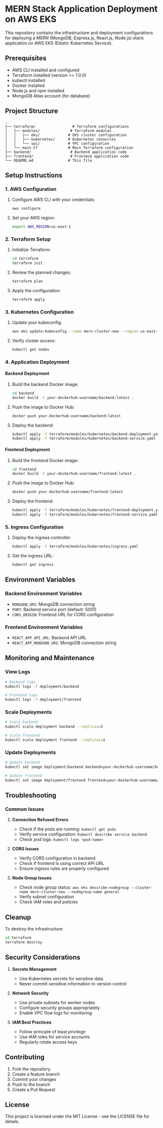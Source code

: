 # MERN Stack Application Deployment on AWS EKS

This repository contains the infrastructure and deployment configurations for deploying a MERN (MongoDB, Express.js, React.js, Node.js) stack application on AWS EKS (Elastic Kubernetes Service).

## Prerequisites

- AWS CLI installed and configured
- Terraform installed (version >= 1.0.0)
- kubectl installed
- Docker installed
- Node.js and npm installed
- MongoDB Atlas account (for database)

## Project Structure

```
.
├── terraform/                 # Terraform configurations
│   ├── modules/              # Terraform modules
│   │   ├── eks/             # EKS cluster configuration
│   │   ├── kubernetes/      # Kubernetes resources
│   │   └── vpc/             # VPC configuration
│   └── main.tf              # Main Terraform configuration
├── backend/                  # Backend application code
├── frontend/                 # Frontend application code
└── README.md                # This file
```

## Setup Instructions

### 1. AWS Configuration

1. Configure AWS CLI with your credentials:
   ```bash
   aws configure
   ```

2. Set your AWS region:
   ```bash
   export AWS_REGION=us-east-1
   ```

### 2. Terraform Setup

1. Initialize Terraform:
   ```bash
   cd terraform
   terraform init
   ```

2. Review the planned changes:
   ```bash
   terraform plan
   ```

3. Apply the configuration:
   ```bash
   terraform apply
   ```

### 3. Kubernetes Configuration

1. Update your kubeconfig:
   ```bash
   aws eks update-kubeconfig --name mern-cluster-new --region us-east-1
   ```

2. Verify cluster access:
   ```bash
   kubectl get nodes
   ```

### 4. Application Deployment

#### Backend Deployment

1. Build the backend Docker image:
   ```bash
   cd backend
   docker build -t your-dockerhub-username/backend:latest .
   ```

2. Push the image to Docker Hub:
   ```bash
   docker push your-dockerhub-username/backend:latest
   ```

3. Deploy the backend:
   ```bash
   kubectl apply -f terraform/modules/kubernetes/backend-deployment.yaml
   kubectl apply -f terraform/modules/kubernetes/backend-service.yaml
   ```

#### Frontend Deployment

1. Build the frontend Docker image:
   ```bash
   cd frontend
   docker build -t your-dockerhub-username/frontend:latest .
   ```

2. Push the image to Docker Hub:
   ```bash
   docker push your-dockerhub-username/frontend:latest
   ```

3. Deploy the frontend:
   ```bash
   kubectl apply -f terraform/modules/kubernetes/frontend-deployment.yaml
   kubectl apply -f terraform/modules/kubernetes/frontend-service.yaml
   ```

### 5. Ingress Configuration

1. Deploy the ingress controller:
   ```bash
   kubectl apply -f terraform/modules/kubernetes/ingress.yaml
   ```

2. Get the ingress URL:
   ```bash
   kubectl get ingress
   ```

## Environment Variables

### Backend Environment Variables
- `MONGODB_URI`: MongoDB connection string
- `PORT`: Backend service port (default: 5001)
- `CORS_ORIGIN`: Frontend URL for CORS configuration

### Frontend Environment Variables
- `REACT_APP_API_URL`: Backend API URL
- `REACT_APP_MONGODB_URI`: MongoDB connection string

## Monitoring and Maintenance

### View Logs
```bash
# Backend logs
kubectl logs -f deployment/backend

# Frontend logs
kubectl logs -f deployment/frontend
```

### Scale Deployments
```bash
# Scale backend
kubectl scale deployment backend --replicas=3

# Scale frontend
kubectl scale deployment frontend --replicas=3
```

### Update Deployments
```bash
# Update backend
kubectl set image deployment/backend backend=your-dockerhub-username/backend:new-version

# Update frontend
kubectl set image deployment/frontend frontend=your-dockerhub-username/frontend:new-version
```

## Troubleshooting

### Common Issues

1. **Connection Refused Errors**
   - Check if the pods are running: `kubectl get pods`
   - Verify service configuration: `kubectl describe service backend`
   - Check pod logs: `kubectl logs <pod-name>`

2. **CORS Issues**
   - Verify CORS configuration in backend
   - Check if frontend is using correct API URL
   - Ensure ingress rules are properly configured

3. **Node Group Issues**
   - Check node group status: `aws eks describe-nodegroup --cluster-name mern-cluster-new --nodegroup-name general`
   - Verify subnet configuration
   - Check IAM roles and policies

## Cleanup

To destroy the infrastructure:

```bash
cd terraform
terraform destroy
```

## Security Considerations

1. **Secrets Management**
   - Use Kubernetes secrets for sensitive data
   - Never commit sensitive information to version control

2. **Network Security**
   - Use private subnets for worker nodes
   - Configure security groups appropriately
   - Enable VPC flow logs for monitoring

3. **IAM Best Practices**
   - Follow principle of least privilege
   - Use IAM roles for service accounts
   - Regularly rotate access keys

## Contributing

1. Fork the repository
2. Create a feature branch
3. Commit your changes
4. Push to the branch
5. Create a Pull Request

## License

This project is licensed under the MIT License - see the LICENSE file for details.
